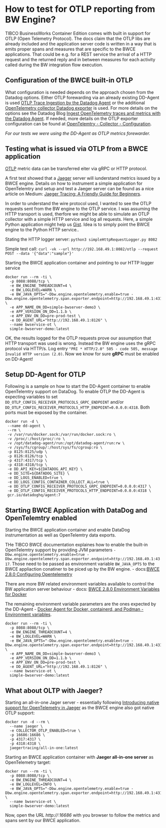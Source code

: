 # How to test for OTLP reporting from BW Engine?

TIBCO BusinessWorks Container Edition comes with built in support for OTLP (Open Telemetry Protocol). The docs claim that the OTLP libs are already included and the application server code is written in a way that is emits proper spans and measures that are specific to the BWCE applications. That could be e.g. for a REST service the arrival of a HTTP request and the returned reply and in between measures for each activity called during the BW integration flow execution.

## Configuration of the BWCE built-in OTLP

What configuration is needed depends on the approach chosen from the Datadog options. Either OTLP forewarding via an already existing DD-Agent is used [OTLP Trace Ingestion by the Datadog Agent](https://docs.datadoghq.com/tracing/trace_collection/open_standards/otlp_ingest_in_the_agent/?tab=docker#enabling-otlp-ingestion-on-the-datadog-agent) or the additional [OpenTelemetry collector Datadog exporter](https://docs.datadoghq.com/tracing/trace_collection/open_standards/otel_collector_datadog_exporter) is used. For more details on the options see the Datadog Blog [Ingest OpenTelemetry traces and metrics with the Datadog Agent](https://www.datadoghq.com/blog/ingest-opentelemetry-traces-metrics-with-datadog-agent/).
If needed, more details on the OTLP exporter configuration can be found at [OpenTelemtry - Collector - Configuration](https://opentelemetry.io/docs/collector/configuration/).

*For our tests we were using the DD-Agent as OTLP metrics forewarder.*


## Testing what is issued via OTLP from a BWCE application

[OTLP](https://opentelemetry.io/docs/reference/specification/protocol/) metric data can be transferred eiter via gRPC or HTTP protocol.

A first test showed that a [Jaeger](https://www.jaegertracing.io/docs/1.6/getting-started/) server will iunderstand metrics issued by a BWCE engine. Details on how to instrument a simple application for OpenTelemtry and setup and test a Jaeger server can be found as a nice article on Medium: [Jaeger Tracing: A Friendly Guide for Beginners](https://medium.com/jaegertracing/jaeger-tracing-a-friendly-guide-for-beginners-7b53a4a568ca).

In order to understand the wire protocol used, I wanted to see the OTLP requests sent from the BW engine to the OTLP service. I was assuming the HTTP transport is used, therfore we might be able to simulate an OTLP collector with a simple HTTP service and log all requests. Here, a simple Python application might help us [Gist](https://gist.github.com/mdonkers/63e115cc0c79b4f6b8b3a6b797e485c7). Idea is to simply point the BWCE engine to the Python HTTP service..


Stating the HTTP logger server: `python3 simpleHttpRequestLogger.py 8082`

Simple test call: `curl -vk --url http://192.168.49.1:8082/otlp --request POST --data '{"data":"sample"}'`

Starting the BWCE application container and pointing to our HTTP logger service
```
docker run --rm -ti \
  -p 8088:8088/tcp \
  -e BW_ENGINE_THREADCOUNT=4 \
  -e BW_LOGLEVEL=WARN \
  -e BW_JAVA_OPTS="-Dbw.engine.opentelemetry.enable=true -Dbw.engine.opentelemetry.span.exporter.endpoint=http://192.168.49.1:4317" \
  -e APP_NAME_ON_DD=simple-bwserver-demo3 \
  -e APP_VERSION_ON_DD=1.1.b \
  -e APP_ENV_ON_DD=pre-prod-test \
  -e DD_AGENT_URL="http://192.168.49.1:8126" \
  --name bwservice-ot \
  simple-bwserver-demo:latest
```

OK, the results logged for the OTLP requests prove our assumption that HTTP transport was used is wrong. Instead the BW engine uses the gRPC protocol via HTTP/s. Log entry `"PRI * HTTP/2.0" 505 - code 505, message Invalid HTTP version (2.0)`.
Now we know for sure **gRPC** must be enabled on DD-Agent!

## Setup DD-Agent for OTLP

Following is a sample on how to start the DD-Agent container to enable OpenTelemtry support on DataDog. To enable OTLP the DD-Agent is expecting variables to set `DD_OTLP_CONFIG_RECEIVER_PROTOCOLS_GRPC_ENDPOINT` and/or `DD_OTLP_CONFIG_RECEIVER_PROTOCOLS_HTTP_ENDPOINT=0.0.0.0:4318`. Both ports must be exposed by the container.

```
docker run -d \
 --name dd-agent \
 --rm \
 -v /var/run/docker.sock:/var/run/docker.sock:ro \
 -v /proc/:/host/proc/:ro \
 -v /opt/datadog-agent/run:/opt/datadog-agent/run:rw \
 -v /sys/fs/cgroup/:/host/sys/fs/cgroup:ro \
 -p 8125:8125/udp \
 -p 8126:8126/tcp \
 -p 4317:4317/tcp \
 -p 4318:4318/tcp \
 -e DD_API_KEY=${DATADOG_API_KEY} \
 -e DD_SITE=${DATADOG_SITE} \
 -e DD_LOGS_ENABLED=true \
 -e DD_LOGS_CONFIG_CONTAINER_COLLECT_ALL=true \
 -e DD_OTLP_CONFIG_RECEIVER_PROTOCOLS_GRPC_ENDPOINT=0.0.0.0:4317 \
 -e DD_OTLP_CONFIG_RECEIVER_PROTOCOLS_HTTP_ENDPOINT=0.0.0.0:4318 \
 gcr.io/datadoghq/agent:7
```

## Starting BWCE Application with DataDog and OpenTelemtry enabled

Starting the BWCE application container and enable DataDog instrumentation as well as OpenTelemtry data exports.

THe TIBCO BWCE documentation explaines how to enable the built-in OpenTelemtry support by providing JVM parameters `-Dbw.engine.opentelemetry.enable=true -Dbw.engine.opentelemetry.span.exporter.endpoint=http://192.168.49.1:4317`. Those need to be passed as environment variable `BW_JAVA_OPTS` to the BWCE appliaction conatiner to be piced up by the BW engine. - docs:[BWCE 2.8.0 Configuring Opentelemetry](https://docs.tibco.com/pub/bwce/2.8.0/doc/html/Default.htm#app-dev-guide/environment-variable.htm)

There are more BW related environment variables available to control the BW application server behaviour - docs: [BWCE 2.8.0 Environment Variables for Docker](https://docs.tibco.com/pub/bwce/2.8.0/doc/html/Default.htm#app-dev-guide/environment-variable.htm)

The remaining environment variable parameters are the ones expected by the DD-Agent - [Docker Agent for Docker, containerd, and Podman - Environment variables](https://docs.datadoghq.com/containers/docker/?tab=standard#environment-variables).


```
docker run --rm -ti \
  -p 8088:8088/tcp \
  -e BW_ENGINE_THREADCOUNT=4 \
  -e BW_LOGLEVEL=WARN \
  -e BW_JAVA_OPTS="-Dbw.engine.opentelemetry.enable=true -Dbw.engine.opentelemetry.span.exporter.endpoint=http://192.168.49.1:4317" \
  -e APP_NAME_ON_DD=simple-bwserver-demo3 \
  -e APP_VERSION_ON_DD=1.1.b \
  -e APP_ENV_ON_DD=pre-prod-test \
  -e DD_AGENT_URL="http://192.168.49.1:8126" \
  --name bwservice-ot \
  simple-bwserver-demo:latest
```

## What about OLTP with Jaeger?

Starting an all-in-one Jager server - essentially following [Introducing native support for OpenTelemetry in Jaeger](https://medium.com/jaegertracing/introducing-native-support-for-opentelemetry-in-jaeger-eb661be8183c) as the BWCE engine also got native OTLP support:
```
docker run -d --rm \
  --name jaeger \
  -e COLLECTOR_OTLP_ENABLED=true \
  -p 16686:16686 \
  -p 4317:4317 \
  -p 4318:4318 \
  jaegertracing/all-in-one:latest
```

Starting an BWCE application container with **Jaeger all-in-one server** as OpenTelemetry target:
```
docker run --rm -ti \
  -p 8088:8088/tcp \
  -e BW_ENGINE_THREADCOUNT=4 \
  -e BW_LOGLEVEL=INFO \
  -e BW_JAVA_OPTS="-Dbw.engine.opentelemetry.enable=true -Dbw.engine.opentelemetry.span.exporter.endpoint=http://192.168.49.1:4317" \
  --name bwservice-ot \
  simple-bwserver-demo:latest
```

Now, open the URL *http://<your-host>:16686* with you browser to follow the metrics and spans sent by our BWCE application.
